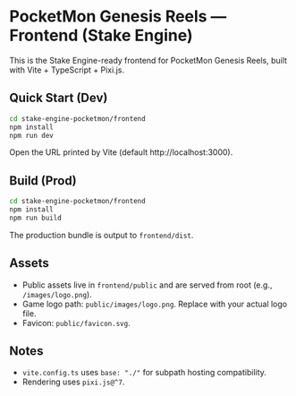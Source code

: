 # PocketMon Genesis Reels — Frontend (Stake Engine)

This is the Stake Engine-ready frontend for PocketMon Genesis Reels, built with Vite + TypeScript + Pixi.js.

## Quick Start (Dev)

```bash
cd stake-engine-pocketmon/frontend
npm install
npm run dev
```

Open the URL printed by Vite (default http://localhost:3000).

## Build (Prod)

```bash
cd stake-engine-pocketmon/frontend
npm install
npm run build
```

The production bundle is output to `frontend/dist`.

## Assets
- Public assets live in `frontend/public` and are served from root (e.g., `/images/logo.png`).
- Game logo path: `public/images/logo.png`. Replace with your actual logo file.
- Favicon: `public/favicon.svg`.

## Notes
- `vite.config.ts` uses `base: "./"` for subpath hosting compatibility.
- Rendering uses `pixi.js@^7`.
